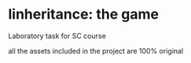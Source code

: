 # linheritance: the game
Laboratory task for SC course

all the assets included in the project are 100% original


